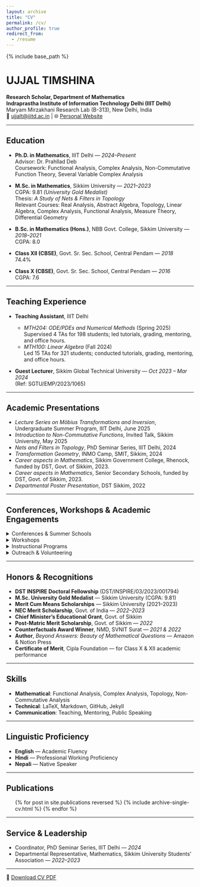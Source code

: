 ```yaml
---
layout: archive
title: "CV"
permalink: /cv/
author_profile: true
redirect_from:
  - /resume
---
```


{% include base_path %}

# UJJAL TIMSHINA

**Research Scholar, Department of Mathematics**  
**Indraprastha Institute of Information Technology Delhi (IIIT Delhi)**  
Maryam Mirzakhani Research Lab (B-313), New Delhi, India  
📧 ujjalt@iiitd.ac.in | 🌐 [Personal Website](https://sites.google.com/iiitd.ac.in/ujjal-timshina/about)

---

## Education

- **Ph.D. in Mathematics**, IIIT Delhi — *2024–Present*  
  Advisor: Dr. Prahllad Deb  
  Coursework: Functional Analysis, Complex Analysis, Non-Commutative Function Theory, Several Variable Complex Analysis  

- **M.Sc. in Mathematics**, Sikkim University — *2021–2023*  
  CGPA: 9.81 *(University Gold Medalist)*  
  Thesis: *A Study of Nets & Filters in Topology*  
  Relevant Courses: Real Analysis, Abstract Algebra, Topology, Linear Algebra, Complex Analysis, Functional Analysis, Measure Theory, Differential Geometry  

- **B.Sc. in Mathematics (Hons.)**, NBB Govt. College, Sikkim University — *2018–2021*  
  CGPA: 8.0  

- **Class XII (CBSE)**, Govt. Sr. Sec. School, Central Pendam — *2018*  
  74.4%

- **Class X (CBSE)**, Govt. Sr. Sec. School, Central Pendam — *2016*  
  CGPA: 7.6

---

## Teaching Experience

- **Teaching Assistant**, IIIT Delhi  
  - *MTH204: ODE/PDEs and Numerical Methods* (Spring 2025)  
    Supervised 4 TAs for 198 students; led tutorials, grading, mentoring, and office hours.  
  - *MTH100: Linear Algebra* (Fall 2024)  
    Led 15 TAs for 321 students; conducted tutorials, grading, mentoring, and office hours.

- **Guest Lecturer**, Sikkim Global Technical University — *Oct 2023 – Mar 2024*  
  (Ref: SGTU/EMP/2023/1065)

---

## Academic Presentations

- *Lecture Series on Möbius Transformations and Inversion*, Undergraduate Summer Program, IIIT Delhi, June 2025  
- *Introduction to Non-Commutative Functions*, Invited Talk, Sikkim University, May 2025  
- *Nets and Filters in Topology*, PhD Seminar Series, IIIT Delhi, 2024  
- *Transformation Geometry*, INMO Camp, SMIT, Sikkim, 2024  
- *Career aspects in Mathematics*, Sikkim Government College, Rhenock, funded by DST, Govt. of Sikkim, 2023.  
- *Career aspects in Mathematics*, Senior Secondary Schools, funded by DST, Govt. of Sikkim, 2023.  
- *Departmental Poster Presentation*, DST Sikkim, 2022  

---
## Conferences, Workshops & Academic Engagements

<details>
<summary>Conferences & Summer Schools</summary>

- Math IntroSeries – Generalized Weyl Algebras and Their Representations  
  University of the Philippines Diliman, NEHU, MSU-IIT, CMU, Linnaeus University — June 30 – July 10, 2025

- Selected Participant: Dynamical Systems and Fractal Geometry, University of North Texas — May 2024

- Selected Participant: Mathematics of Random Systems, RIMS, Kyoto University — September 2023

- CREST School on Applied Combinatorics — TCG CREST, Kolkata — July 2022

- National Seminar on Topology, NEHU, Shillong — 2022

- International Webinar on Fundamental Mathematics, Assam Kaziranga University — August 30 – Sept 1, 2022

</details>

<details>
<summary>Workshops</summary>

- Young Mathematicians in Operator Algebra (YMOA) — ISI Delhi, March 2025  
- Graph Theory and Applications, NBBGC — 2023  
- Recent Advances in Mathematics, Calcutta University — 2022  
- Research Data Management, Bennett University — 2022  
- Number Theory Series, SLIET — 2023

</details>

<details>
<summary>Instructional Programs</summary>

- Instructional School for Teachers in Real Analysis, IIT Bombay & TIFR — Manipal Institute of Technology, Sikkim (Dec 2022)  
- MTTS Level-1, funded by NBHM — 2021

</details>

<details>
<summary>Outreach & Volunteering</summary>

- Tutorial Assistant, INMO Camp, SMIT Sikkim — 2024  
- Tutorial Assistant, National Mathematics Day, DST Sikkim — 2024  
- Coordinator, PhD Seminar Series, IIIT Delhi — Winter 2024  
- Lectures on Career in Mathematics, Govt. Schools (Daramdin & Tashiding) — 2023  
- Poster Presenter, Science Expo — DST Sikkim, 2022

</details>



---
## Honors & Recognitions

- **DST INSPIRE Doctoral Fellowship** (DST/INSPIRE/03/2023/001794)  
- **M.Sc. University Gold Medalist** — Sikkim University (CGPA: 9.81)  
- **Merit Cum Means Scholarships** — Sikkim University (2021–2023)  
- **NEC Merit Scholarship**, Govt. of India — *2022–2023*  
- **Chief Minister’s Educational Grant**, Govt. of Sikkim  
- **Post-Matric Merit Scholarship**, Govt. of Sikkim — *2022*  
- **Counterfactuals Award Winner**, NMD, SVNIT Surat — *2021 & 2022*  
- **Author**, *Beyond Answers: Beauty of Mathematical Questions* — Amazon & Notion Press  
- **Certificate of Merit**, Cipla Foundation — for Class X & XII academic performance

---

## Skills

- **Mathematical**: Functional Analysis, Complex Analysis, Topology, Non-Commutative Analysis  
- **Technical**: LaTeX, Markdown, GitHub, Jekyll  
- **Communication**: Teaching, Mentoring, Public Speaking

---

## Linguistic Proficiency

- **English** — Academic Fluency  
- **Hindi** — Professional Working Proficiency  
- **Nepali** — Native Speaker

---

## Publications

<ul>
  {% for post in site.publications reversed %}
    {% include archive-single-cv.html %}
  {% endfor %}
</ul>

---

## Service & Leadership

- Coordinator, PhD Seminar Series, IIIT Delhi — *2024*  
- Departmental Representative, Mathematics, Sikkim University Students’ Association — *2022–2023*

---

📄 [Download CV PDF](https://drive.google.com/file/d/16XAuhtTij6adKfIaDxyOQ4UesiZiRTZ3/view?usp=drive_link)
